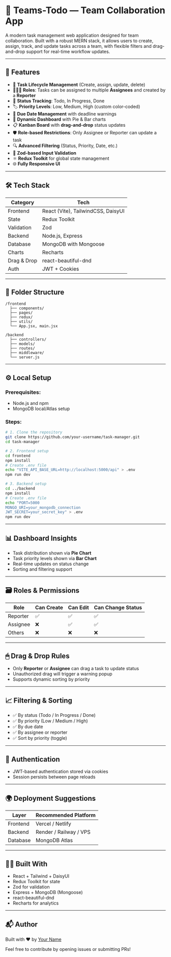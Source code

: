 # 📌 Teams-Todo — Team Collaboration App

A modern task management web application designed for team collaboration. Built with a robust MERN stack, it allows users to create, assign, track, and update tasks across a team, with flexible filters and drag-and-drop support for real-time workflow updates.

---

## 🚀 Features

- 🧾 **Task Lifecycle Management** (Create, assign, update, delete)
- 🧑‍🤝‍🧑 **Roles**: Tasks can be assigned to multiple **Assignees** and created by a **Reporter**
- 🎯 **Status Tracking**: Todo, In Progress, Done
- 🏷 **Priority Levels**: Low, Medium, High (custom color-coded)
- 📆 **Due Date Management** with deadline warnings
- 🧮 **Dynamic Dashboard** with Pie & Bar charts
- 📋 **Kanban Board** with **drag-and-drop** status updates
- 🛡️ **Role-based Restrictions**: Only Assignee or Reporter can update a task
- 🔍 **Advanced Filtering** (Status, Priority, Date, etc.)
- 🧪 **Zod-based Input Validation**
- ⚛️ **Redux Toolkit** for global state management
- 🌐 **Fully Responsive UI**

---

## 🛠️ Tech Stack

| Category       | Tech                         |
|----------------|------------------------------|
| Frontend       | React (Vite), TailwindCSS, DaisyUI |
| State          | Redux Toolkit                |
| Validation     | Zod                          |
| Backend        | Node.js, Express             |
| Database       | MongoDB with Mongoose        |
| Charts         | Recharts                     |
| Drag & Drop    | react-beautiful-dnd          |
| Auth           | JWT + Cookies                |

---

## 📂 Folder Structure

```
/frontend
  ├── components/
  ├── pages/
  ├── redux/
  ├── utils/
  └── App.jsx, main.jsx

/backend
  ├── controllers/
  ├── models/
  ├── routes/
  ├── middleware/
  └── server.js
```

---

## ⚙️ Local Setup

### Prerequisites:
- Node.js and npm
- MongoDB local/Atlas setup

### Steps:

```bash
# 1. Clone the repository
git clone https://github.com/your-username/task-manager.git
cd task-manager

# 2. Frontend setup
cd frontend
npm install
# Create .env file
echo "VITE_API_BASE_URL=http://localhost:5000/api" > .env
npm run dev

# 3. Backend setup
cd ../backend
npm install
# Create .env file
echo "PORT=5000
MONGO_URI=your_mongodb_connection
JWT_SECRET=your_secret_key" > .env
npm run dev
```

---

## 📊 Dashboard Insights

- Task distribution shown via **Pie Chart**
- Task priority levels shown via **Bar Chart**
- Real-time updates on status change
- Sorting and filtering support

---

## 🗃 Roles & Permissions

| Role        | Can Create | Can Edit | Can Change Status |
|-------------|------------|----------|-------------------|
| Reporter    | ✅         | ✅       | ✅                |
| Assignee    | ❌         | ✅       | ✅                |
| Others      | ❌         | ❌       | ❌                |

---

## 🖱 Drag & Drop Rules

- Only **Reporter** or **Assignee** can drag a task to update status
- Unauthorized drag will trigger a warning popup
- Supports dynamic sorting by priority

---

## 📈 Filtering & Sorting

- ✅ By status (Todo / In Progress / Done)
- ✅ By priority (Low / Medium / High)
- ✅ By due date
- ✅ By assignee or reporter
- ✅ Sort by priority (toggle)

---

## 🔐 Authentication

- JWT-based authentication stored via cookies
- Session persists between page reloads

---

## 🌍 Deployment Suggestions

| Layer       | Recommended Platform  |
|-------------|------------------------|
| Frontend    | Vercel / Netlify       |
| Backend     | Render / Railway / VPS |
| Database    | MongoDB Atlas          |

---

## 👨‍💻 Built With

- React + Tailwind + DaisyUI
- Redux Toolkit for state
- Zod for validation
- Express + MongoDB (Mongoose)
- react-beautiful-dnd
- Recharts for analytics

---

## 📬 Author

Built with ❤️ by [Your Name](https://github.com/your-username)

Feel free to contribute by opening issues or submitting PRs!
